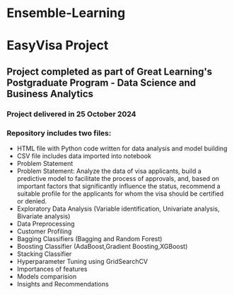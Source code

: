 # Ensemble-Learning
# EasyVisa Project

## Project completed as part of Great Learning's Postgraduate Program - Data Science and Business Analytics

### Project delivered in 25 October 2024
### Repository includes two files:
* HTML file with Python code written for data analysis and model building
* CSV file includes data imported into notebook
* Problem Statement
* Problem Statement: Analyze the data of visa applicants, build a predictive model to facilitate the process of approvals, and, based on important factors that significantly influence the status, recommend a suitable profile for the applicants for whom the visa should be certified or denied.
* Exploratory Data Analysis (Variable identification, Univariate analysis, Bivariate analysis)
* Data Preprocessing
* Customer Profiling
* Bagging Classifiers (Bagging and Random Forest)
* Boosting Classifier (AdaBoost,Gradient Boosting,XGBoost)
* Stacking Classifier
* Hyperparameter Tuning using GridSearchCV
* Importances of features
* Models comparision
* Insights and Recommendations
